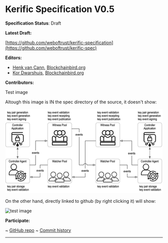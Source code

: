 Kerific Specification V0.5
==================

**Specification Status**: Draft

**Latest Draft:**

[https://github.com/weboftrust/kerific-specification](https://github.com/weboftrust/kerific-spec)

**Editors:**

- [Henk van Cann](https://github.com/henkvancann), [Blockchainbird.org](https://blockchainbird.org)
- [Kor Dwarshuis](https://github.com/kordwarshuis), [Blockchainbird.org](https://blockchainbird.org)

**Contributors:**

Test image

Altough this image is IN the spec directory of the source, it doesn't show:

![test image](./ControllerAppAgentWitnessWatcherIndirectExchange.png)

On the other hand, directly linked to github (by right clicking it) will show:

![test image](https://raw.githubusercontent.com/trustoverip/tswg-keri-specification/47ee549ad45b3496109ec08b64ad13fc04cd53b5/images/ControllerAppAgentWitnessWatcherIndirectExchange.png)
<!-- -->

**Participate:**

~ [GitHub repo](https://github.com/weboftrust/kerific-specification)
~ [Commit history](https://github.com/weboftrust/kerific-specification/commits/main)

------------------------------------